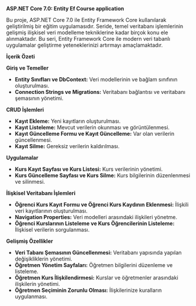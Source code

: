 
**ASP.NET Core 7.0: Entity Ef Course application**

Bu proje, ASP.NET Core 7.0 ile Entity Framework Core kullanılarak geliştirilmiş bir eğitim uygulamasıdır. Seride, temel veritabanı işlemlerinin gelişmiş ilişkisel veri modelleme tekniklerine kadar birçok konu ele alınmaktadır. Bu seri, Entity Framework Core ile modern veri tabanlı uygulamalar geliştirme yeteneklerinizi artırmayı amaçlamaktadır.

**İçerik Özeti**

**Giriş ve Temeller**
- **Entity Sınıfları ve DbContext:** Veri modellerinin ve bağlam sınıfının oluşturulması.
- **Connection Strings ve Migrations:** Veritabanı bağlantısı ve veritabanı şemasının yönetimi.

**CRUD İşlemleri**
- **Kayıt Ekleme:** Yeni kayıtların oluşturulması.
- **Kayıt Listeleme:** Mevcut verilerin okunması ve görüntülenmesi.
- **Kayıt Güncelleme Formu ve Kayıt Güncelleme:** Var olan verilerin güncellenmesi.
- **Kayıt Silme:** Gereksiz verilerin kaldırılması.

**Uygulamalar**
- **Kurs Kayıt Sayfası ve Kurs Listesi:** Kurs verilerinin yönetimi.
- **Kurs Güncelleme Sayfası ve Kurs Silme:** Kurs bilgilerinin düzenlenmesi ve silinmesi.

**İlişkisel Veritabanı İşlemleri**
- **Öğrenci Kurs Kayıt Formu ve Öğrenci Kurs Kaydının Eklenmesi:** İlişkili veri kayıtlarının oluşturulması.
- **Navigation Properties:** Veri modelleri arasındaki ilişkileri yönetme.
- **Öğrenci Kurslarının Listeleme ve Kurs Öğrencilerinin Listeleme:** İlişkisel verilerin sorgulanması.

**Gelişmiş Özellikler**
- **Veri Tabanı Şemasının Güncellenmesi:** Veritabanı yapısında yapılan değişikliklerin yönetimi.
- **Öğretmen Yönetim Sayfaları:** Öğretmen bilgilerini düzenleme ve listeleme.
- **Öğretmen Kurs İlişkilendirmesi:** Kurslar ve öğretmenler arasındaki ilişkilerin yönetimi.
- **Öğretmen Seçiminin Zorunlu Olması:** İlişkilerinize kuralların uygulanması.

